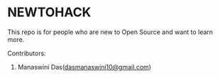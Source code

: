 # NEWTOHACK
This repo is for people who are new to Open Source and want to learn more. 

Contributors:
1. Manaswini Das(dasmanaswini10@gmail.com)
